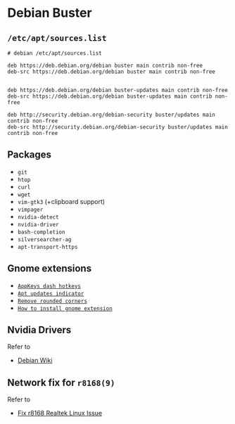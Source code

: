 # Debian Buster

## `/etc/apt/sources.list`

```shell
# debian /etc/apt/sources.list

deb https://deb.debian.org/debian buster main contrib non-free
deb-src https://deb.debian.org/debian buster main contrib non-free


deb https://deb.debian.org/debian buster-updates main contrib non-free
deb-src https://deb.debian.org/debian buster-updates main contrib non-free

deb http://security.debian.org/debian-security buster/updates main contrib non-free
deb-src http://security.debian.org/debian-security buster/updates main contrib non-free
```

## Packages

* `git`
* `htop`
* `curl`
* `wget`
* `vim-gtk3` (+clipboard support)
* `vimpager`
* `nvidia-detect`
* `nvidia-driver`
* `bash-completion`
* `silversearcher-ag`
* `apt-transport-https`

## Gnome extensions

* [`AppKeys dash hotkeys`](https://extensions.gnome.org/extension/413/dash-hotkeys)
* [`Apt updates indicator`](https://extensions.gnome.org/extension/1139/apt-update-indicator)
* [`Remove rounded corners`](https://extensions.gnome.org/extension/448/remove-rounded-corners)
* [`How to install gnome extension`](https://gist.github.com/yavorski/cf6e3f8f25c7c2e29f0651131ed611b4)

## Nvidia Drivers

Refer to

* [Debian Wiki](https://wiki.debian.org/NvidiaGraphicsDrivers)

## Network fix for `r8168(9)`

Refer to

* [Fix r8168 Realtek Linux Issue](https://www.unixblogger.com/how-to-get-your-realtek-rtl8111rtl8168-working-updated-guide)

